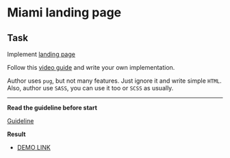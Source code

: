 # Miami landing page

## Task

Implement [landing page](https://www.figma.com/file/OgS4RW5LfkJX613IfBeI6n/miami_home)

Follow this [video guide](https://youtu.be/mLVBoH5Dwv0) and write your own implementation.

Author uses `pug`, but not many features. Just ignore it and write simple `HTML`.
Also, author use `SASS`, you can use it too or `SCSS` as usually.

---

**Read the guideline before start**

[Guideline](https://mate-academy.github.io/layout_task-guideline/)

**Result**

- [DEMO LINK](https://alexdemche.github.io/layout_miami/)
